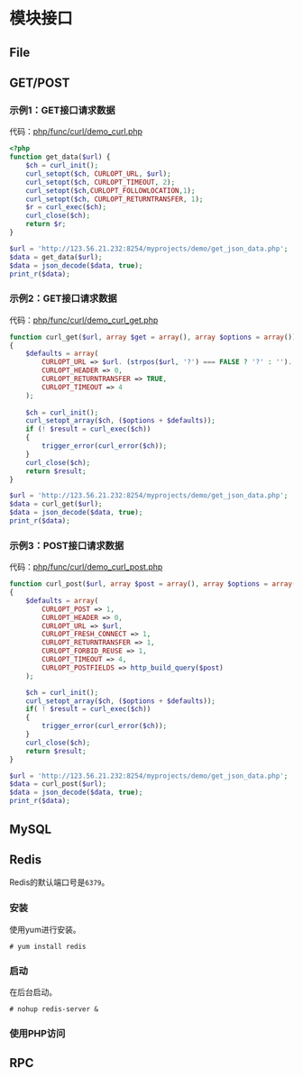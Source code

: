 # 模块接口

## File


## GET/POST

### 示例1：GET接口请求数据

代码：[php/func/curl/demo_curl.php]()

```php
<?php
function get_data($url) {
    $ch = curl_init();
    curl_setopt($ch, CURLOPT_URL, $url);
    curl_setopt($ch, CURLOPT_TIMEOUT, 2);
    curl_setopt($ch,CURLOPT_FOLLOWLOCATION,1);
    curl_setopt($ch, CURLOPT_RETURNTRANSFER, 1);
    $r = curl_exec($ch);
    curl_close($ch);
    return $r;  
} 

$url = 'http://123.56.21.232:8254/myprojects/demo/get_json_data.php';
$data = get_data($url);
$data = json_decode($data, true);
print_r($data);
```


### 示例2：GET接口请求数据

代码：[php/func/curl/demo_curl_get.php]()

```php
function curl_get($url, array $get = array(), array $options = array()) 
{    
    $defaults = array( 
        CURLOPT_URL => $url. (strpos($url, '?') === FALSE ? '?' : ''). http_build_query($get), 
        CURLOPT_HEADER => 0, 
        CURLOPT_RETURNTRANSFER => TRUE, 
        CURLOPT_TIMEOUT => 4 
    ); 
    
    $ch = curl_init(); 
    curl_setopt_array($ch, ($options + $defaults)); 
    if (! $result = curl_exec($ch)) 
    { 
        trigger_error(curl_error($ch)); 
    } 
    curl_close($ch); 
    return $result; 
} 

$url = 'http://123.56.21.232:8254/myprojects/demo/get_json_data.php';
$data = curl_get($url);
$data = json_decode($data, true);
print_r($data);
```


### 示例3：POST接口请求数据

代码：[php/func/curl/demo_curl_post.php]()

```php
function curl_post($url, array $post = array(), array $options = array()) 
{ 
    $defaults = array( 
        CURLOPT_POST => 1, 
        CURLOPT_HEADER => 0, 
        CURLOPT_URL => $url, 
        CURLOPT_FRESH_CONNECT => 1, 
        CURLOPT_RETURNTRANSFER => 1, 
        CURLOPT_FORBID_REUSE => 1, 
        CURLOPT_TIMEOUT => 4, 
        CURLOPT_POSTFIELDS => http_build_query($post) 
    ); 

    $ch = curl_init(); 
    curl_setopt_array($ch, ($options + $defaults)); 
    if( ! $result = curl_exec($ch)) 
    { 
        trigger_error(curl_error($ch)); 
    } 
    curl_close($ch); 
    return $result; 
} 

$url = 'http://123.56.21.232:8254/myprojects/demo/get_json_data.php';
$data = curl_post($url);
$data = json_decode($data, true);
print_r($data);
```


## MySQL


## Redis

Redis的默认端口号是`6379`。

### 安装

使用yum进行安装。

```
# yum install redis
```


### 启动

在后台启动。

```
# nohup redis-server &
```


### 使用PHP访问



## RPC




